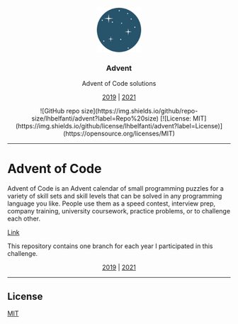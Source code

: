 <p align="center">
  <img src="media/advent-logo.png" width="100" alt="Repository logo" />
</p>
<h3 align="center">Advent</h3>
<p align="center">Advent of Code solutions<p>
<p align="center"><a href="https://github.com/lhbelfanti/advent/tree/2019">2019</a> | <a href="https://github.com/lhbelfanti/advent/tree/2021">2021</a><p>
<p align="center">
    ![GitHub repo size](https://img.shields.io/github/repo-size/lhbelfanti/advent?label=Repo%20size)
    [![License: MIT](https://img.shields.io/github/license/lhbelfanti/advent?label=License)](https://opensource.org/licenses/MIT)
</p>

---
# Advent of Code

Advent of Code is an Advent calendar of small programming puzzles for a variety of skill sets and skill levels that can be solved in any programming language you like. People use them as a speed contest, interview prep, company training, university coursework, practice problems, or to challenge each other.

[Link](https://adventofcode.com/)

This repository contains one branch for each year I participated in this challenge.

<p align="center"><a href="https://github.com/lhbelfanti/advent/tree/2019">2019</a> | <a href="https://github.com/lhbelfanti/advent/tree/2021">2021</a><p>

---
## License

[MIT](https://choosealicense.com/licenses/mit/)